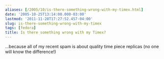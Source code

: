 ```yaml
---
aliases: [/2005/10/is-there-something-wrong-with-my-timex.html]
date: '2005-10-25T13:14:00.000-03:00'
lastmod: '2011-11-28T17:27:52.457-04:00'
slug: is-there-something-wrong-with-my-timex
tags: [fedora]
title: Is there something wrong with my Timex?
---
```


  
...because all of my recent spam is about quality time piece replicas (no one
will know the difference!)  

